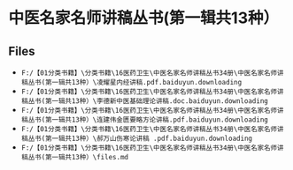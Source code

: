 # 中医名家名师讲稿丛书(第一辑共13种）

## Files

- `F:/【01分类书籍】\分类书籍\16医药卫生\中医名家名师讲稿丛书34册\中医名家名师讲稿丛书(第一辑共13种）\凌耀星内经讲稿.pdf.baiduyun.downloading`
- `F:/【01分类书籍】\分类书籍\16医药卫生\中医名家名师讲稿丛书34册\中医名家名师讲稿丛书(第一辑共13种）\李德新中医基础理论讲稿.doc.baiduyun.downloading`
- `F:/【01分类书籍】\分类书籍\16医药卫生\中医名家名师讲稿丛书34册\中医名家名师讲稿丛书(第一辑共13种）\连建伟金匮要略方论讲稿.pdf.baiduyun.downloading`
- `F:/【01分类书籍】\分类书籍\16医药卫生\中医名家名师讲稿丛书34册\中医名家名师讲稿丛书(第一辑共13种）\郝万山伤寒论讲稿 .pdf.baiduyun.downloading`
- `F:/【01分类书籍】\分类书籍\16医药卫生\中医名家名师讲稿丛书34册\中医名家名师讲稿丛书(第一辑共13种）\files.md`
